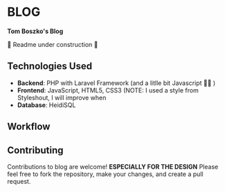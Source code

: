 # BLOG

**Tom Boszko's Blog**

 🚧  Readme under construction 🚧


## Technologies Used

- **Backend**: PHP with Laravel Framework (and a litlle bit Javascript 🤷‍♂️ ) 
- **Frontend**: JavaScript, HTML5, CSS3 (NOTE: I used a style from Styleshout, I will improve when 
- **Database**: HeidiSQL


## Workflow
 


## Contributing

Contributions to blog are welcome! **ESPECIALLY FOR THE DESIGN** Please feel free to fork the repository, make your changes, and create a pull request.



